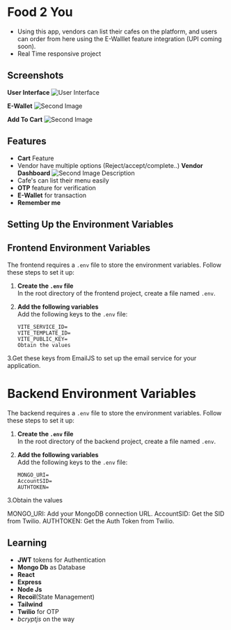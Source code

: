 
# Food 2 You

- Using this app, vendors can list their cafes on the platform, and users can order from here using the E-Walllet feature integration (UPI coming soon).
- Real Time responsive project




## Screenshots

**User Interface**
![User Interface](https://github.com/sanjeevs9/Food/assets/88326960/069a53e8-d9d5-4c71-8fc6-718507958b06)

**E-Wallet**
![Second Image](https://github.com/sanjeevs9/Food/assets/88326960/4ec3d827-00fe-4f9a-b53a-32708403a950)

**Add To Cart**
![Second Image](https://github.com/sanjeevs9/Food/assets/88326960/e0832ec2-c243-4aed-bdbd-b9ac7daee9b9)




## Features

- **Cart** Feature
- Vendor have multiple options (Reject/accept/complete..)
**Vendor Dashboard**
![Second Image Description](https://github.com/sanjeevs9/Food/assets/88326960/d823b6f4-0247-4f94-b9da-9f8bb2f9efdd)
- Cafe's can list their menu easily
- **OTP** feature for verification
- **E-Wallet** for transaction
- **Remember me**

## Setting Up the Environment Variables
## Frontend Environment Variables

The frontend requires a `.env` file to store the environment variables. Follow these steps to set it up:

1. **Create the `.env` file**  
   In the root directory of the frontend project, create a file named `.env`.

2. **Add the following variables**  
   Add the following keys to the `.env` file:
   ```env
   VITE_SERVICE_ID=
   VITE_TEMPLATE_ID=
   VITE_PUBLIC_KEY=
   Obtain the values
3.Get these keys from EmailJS to set up the email service for your application.

# Backend Environment Variables

The backend requires a `.env` file to store the environment variables. Follow these steps to set it up:

1. **Create the `.env` file**  
   In the root directory of the backend project, create a file named `.env`.

2. **Add the following variables**  
   Add the following keys to the `.env` file:
   ```env
   MONGO_URI=
   AccountSID=
   AUTHTOKEN=

3.Obtain the values

MONGO_URI: Add your MongoDB connection URL.
AccountSID: Get the SID from Twilio.
AUTHTOKEN: Get the Auth Token from Twilio.

   

   

## Learning
- **JWT** tokens for Authentication
- **Mongo Db** as Database
- **React**
- **Express**
- **Node Js**
- **Recoil**(State Management)
- **Tailwind**
- **Twilio** for OTP
- *bcryptjs* on the way
